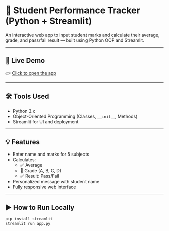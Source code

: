 # 📘 Student Performance Tracker (Python + Streamlit)

An interactive web app to input student marks and calculate their average, grade, and pass/fail result — built using Python OOP and Streamlit.

---

## 🚀 Live Demo

👉 [Click to open the app](https://pradeepcr7-student-performance-tracker.streamlit.app)

---

## 🛠 Tools Used

- Python 3.x
- Object-Oriented Programming (Classes, `__init__`, Methods)
- Streamlit for UI and deployment

---

## 💡 Features

- Enter name and marks for 5 subjects
- Calculates:
  - ✅ Average
  - 🏅 Grade (A, B, C, D)
  - ✅ Result: Pass/Fail
- Personalized message with student name
- Fully responsive web interface

---

## ▶️ How to Run Locally

```bash
pip install streamlit
streamlit run app.py
